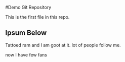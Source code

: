 #Demo Git Repository

This is the first file in this repo.

## Ipsum Below

Tattoed ram and I am goot at it.
lot of people follow me.


now I have few fans
